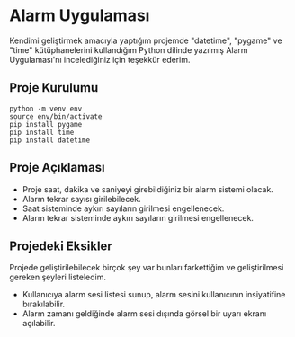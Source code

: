 # Alarm Uygulaması

Kendimi geliştirmek amacıyla yaptığım projemde "datetime", "pygame" ve "time" kütüphanelerini 
kullandığım Python dilinde yazılmış Alarm Uygulaması'nı incelediğiniz için teşekkür ederim.

## Proje Kurulumu
```
python -m venv env
source env/bin/activate
pip install pygame
pip install time
pip install datetime
```

## Proje Açıklaması
  
- Proje saat, dakika ve saniyeyi girebildiğiniz bir alarm sistemi olacak.
- Alarm tekrar sayısı girilebilecek.
- Saat sisteminde aykırı sayıların girilmesi engellenecek.
- Alarm tekrar sisteminde aykırı sayıların girilmesi engellenecek.
  
## Projedeki Eksikler
Projede geliştirilebilecek birçok şey var bunları farkettiğim ve geliştirilmesi gereken şeyleri listeledim.
  
- Kullanıcıya alarm sesi listesi sunup, alarm sesini kullanıcının insiyatifine bırakılabilir.
- Alarm zamanı geldiğinde alarm sesi dışında görsel bir uyarı ekranı açılabilir.
